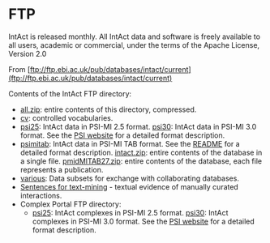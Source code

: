 # FTP

IntAct is released monthly. All IntAct data and software is freely available to all users, academic or commercial, under the terms of the Apache License, Version 2.0

From [ftp://ftp.ebi.ac.uk/pub/databases/intact/current](ftp://ftp.ebi.ac.uk/pub/databases/intact/current)

Contents of the IntAct FTP directory:

* [all.zip](ftp://ftp.ebi.ac.uk/pub/databases/intact/current/all.zip): entire contents of this directory, compressed.
* [cv](ftp://ftp.ebi.ac.uk/pub/databases/intact/current/cv): controlled vocabularies.
* [psi25](ftp://ftp.ebi.ac.uk/pub/databases/intact/current/psi25): IntAct data in PSI-MI 2.5 format.  [psi30](ftp://ftp.ebi.ac.uk/pub/databases/intact/current/psi30): IntAct data in PSI-MI 3.0 format.  See the [PSI website](http://psidev.sourceforge.net/mi/rel25) for a detailed format description.
* [psimitab](ftp://ftp.ebi.ac.uk/pub/databases/intact/current/psimitab): IntAct data in PSI-MI TAB format. See the [README](ftp://ftp.ebi.ac.uk/pub/databases/intact/current/psimitab/README) for a detailed format description.  [intact.zip](ftp://ftp.ebi.ac.uk/pub/databases/intact/current/psimitab/intact.zip): entire contents of the database in a single file.  [pmidMITAB27.zip](ftp://ftp.ebi.ac.uk/pub/databases/intact/current/psimitab/pmidMITAB27.zip): entire contents of the database, each file represents a publication.
* [various](ftp://ftp.ebi.ac.uk/pub/databases/intact/current/various): Data subsets for exchange with collaborating databases.
* [Sentences for text-mining](ftp://ftp.ebi.ac.uk/pub/databases/intact/current/various/data-mining) - textual evidence of manually curated interactions.
* Complex Portal FTP directory:
  * [psi25](ftp://ftp.ebi.ac.uk/pub/databases/intact/complex/current/psi25): IntAct complexes in PSI-MI 2.5 format.  [psi30](ftp://ftp.ebi.ac.uk/pub/databases/intact/complex/current/psi30): IntAct complexes in PSI-MI 3.0 format.  See the [PSI website](http://www.psidev.info/mif) for a detailed format description.

